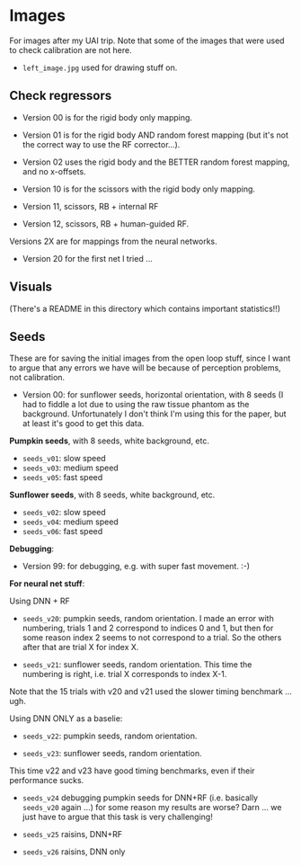# Images

For images after my UAI trip. Note that some of the images that were used to check calibration are not here.

- `left_image.jpg` used for drawing stuff on.

## Check regressors

- Version 00 is for the rigid body only mapping.
- Version 01 is for the rigid body AND random forest mapping (but it's not the correct way to use the RF corrector...).
- Version 02 uses the rigid body and the BETTER random forest mapping, and no x-offsets.

- Version 10 is for the scissors with the rigid body only mapping.
- Version 11, scissors, RB + internal RF
- Version 12, scissors, RB + human-guided RF.

Versions 2X are for mappings from the neural networks.

- Version 20 for the first net I tried ...

## Visuals

(There's a README in this directory which contains important statistics!!)

## Seeds

These are for saving the initial images from the open loop stuff, since I want to argue that any errors we have will be because of perception problems, not calibration.

- Version 00: for sunflower seeds, horizontal orientation, with 8 seeds (I had to fiddle a lot due to using the raw tissue phantom as the background. Unfortunately I don't think I'm using this for the paper, but at least it's good to get this data.

**Pumpkin seeds**, with 8 seeds, white background, etc.

- `seeds_v01`: slow speed
- `seeds_v03`: medium speed
- `seeds_v05`: fast speed

**Sunflower seeds**, with 8 seeds, white background, etc.

- `seeds_v02`: slow speed
- `seeds_v04`: medium speed
- `seeds_v06`: fast speed

**Debugging**:

- Version 99: for debugging, e.g. with super fast movement. :-)


**For neural net stuff**:

Using DNN + RF

- `seeds_v20`: pumpkin seeds, random orientation. I made an error with numbering, 
    trials 1 and 2 correspond to indices 0 and 1, but then for some reason index 
    2 seems to not correspond to a trial. So the others after that are trial X for index X.

- `seeds_v21`: sunflower seeds, random orientation. This time the numbering is right, 
    i.e. trial X corresponds to index X-1.

Note that the 15 trials with v20 and v21 used the slower timing benchmark ... ugh.

Using DNN ONLY as a baselie:

- `seeds_v22`: pumpkin seeds, random orientation.

- `seeds_v23`: sunflower seeds, random orientation.

This time v22 and v23 have good timing benchmarks, even if their performance sucks.

- `seeds_v24` debugging pumpkin seeds for DNN+RF (i.e. basically `seeds_v20` again ...) for some reason my results are worse? Darn ... we just have to argue that this task is very challenging!

- `seeds_v25` raisins, DNN+RF

- `seeds_v26` raisins, DNN only
